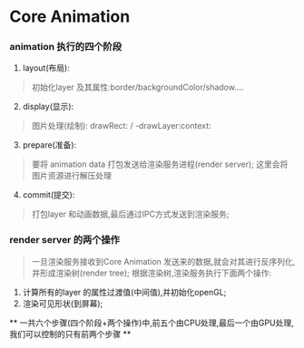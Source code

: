 #  Core Animation


### animation 执行的四个阶段
1. layout(布局):
 > 初始化layer 及其属性:border/backgroundColor/shadow....
2. display(显示):
> 图片处理(绘制): drawRect: / -drawLayer:context:    
3. prepare(准备):
> 要将 animation data 打包发送给渲染服务进程(render server);
   这里会将图片资源进行解压处理
4. commit(提交):
> 打包layer 和动画数据,最后通过IPC方式发送到渲染服务;

### render server 的两个操作
> 一旦渲染服务接收到Core Animation 发送来的数据,就会对其进行反序列化,并形成渲染树(render tree);
> 根据渲染树,渲染服务执行下面两个操作:
1. 计算所有的layer 的属性过渡值(中间值),并初始化openGL;
2. 渲染可见形状(到屏幕);

** 一共六个步骤(四个阶段+两个操作)中,前五个由CPU处理,最后一个由GPU处理,我们可以控制的只有前两个步骤 **
 



